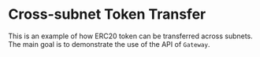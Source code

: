 # Cross-subnet Token Transfer

This is an example of how ERC20 token can be transferred across subnets.
The main goal is to demonstrate the use of the API of `Gateway`.

